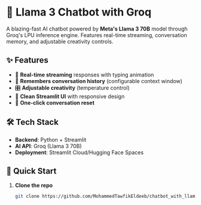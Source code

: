 # 🦙 Llama 3 Chatbot with Groq

A blazing-fast AI chatbot powered by **Meta's Llama 3 70B** model through Groq's LPU inference engine. Features real-time streaming, conversation memory, and adjustable creativity controls.

## ✨ Features

- 🚀 **Real-time streaming** responses with typing animation
- 🧠 **Remembers conversation history** (configurable context window)
- 🎛️ **Adjustable creativity** (temperature control)
- 🎨 **Clean Streamlit UI** with responsive design
- 🔄 **One-click conversation reset**

## 🛠️ Tech Stack

- **Backend**: Python + Streamlit
- **AI API**: Groq (Llama 3 70B)
- **Deployment**: Streamlit Cloud/Hugging Face Spaces

## 🚀 Quick Start

1. **Clone the repo**
   ```bash
   git clone https://github.com/MohammedTawfikEldeeb/chatbot_with_llama3
  
